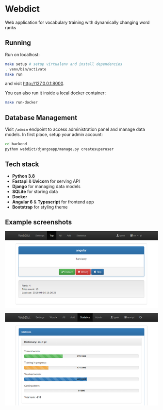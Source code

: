 # Webdict

Web application for vocabulary training with dynamically changing word ranks

## Running

Run on localhost:

```bash
make setup # setup virtualenv and install dependencies
. venv/bin/activate
make run
```

and visit http://127.0.0.1:8000.

You can also run it inside a local docker container:

```bash
make run-docker
```

## Database Management
Visit `/admin` endpoint to access administration panel and manage data models.
In first place, setup your admin account:
```bash
cd backend
python webdict/djangoapp/manage.py createsuperuser
```

## Tech stack

- **Python 3.8**
- **Fastapi** & **Uvicorn** for serving API
- **Django** for managing data models
- **SQLite** for storing data
- **Docker**
- **Angular 6** & **Typescript** for frontend app
- **Bootstrap** for styling theme

## Example screenshots

![](https://github.com/igrek51/webdict-python/blob/master/docs/img/webdict-screen-1.png)

![](https://github.com/igrek51/webdict-python/blob/master/docs/img/webdict-screen-2.png)
